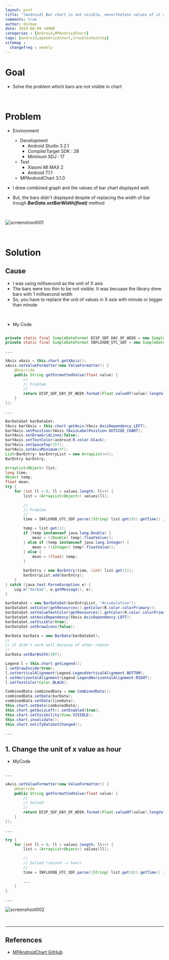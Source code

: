```yaml
---
layout: post
title: "[Android] Bar chart is not visible, nevertheless values of it are visible in MPAndroidChart"
comments: true
author: dorbae
date: 2019-08-09 +0900
categories : [Android,MPAndroidChart]
tags: [android,mpandroidchart,troubleshooting]
sitemap :
  changefreq : weekly
---
```


# Goal
* Solve the problem which bars are not visible in chart

<br />

# Problem
* Environment
  * Development
    * Android Studio 3.2.1
    * Compile/Target SDK : 28
    * Minimum SDJ : 17
  * Test
    * Xiaomi MI MAX 2
    * Android 7.1.1
  * MPAndroidChart 3.1.0
    
* I drew combined graph and the values of bar chart displayed well.
* But, the bars didn't displayed despite of replacing the width of bar trough ***BarData.setBarWidth(float)*** method

<br />

![screenshoot001](/assets/images/posts/2019/08/2019-08-09-android-mpandroidchart-barchartnotvisible-001.png)

<br />

# Solution

## Cause
* I was using millisecond as the unit of X axis
* The bars were too thin to be not visible. It was becuase the library drew bars with 1 millisecond width
* So, you have to replace the unit of values in X asis with minute or bigger than minute

<br />

* My Code

``` java

private static final SimpleDateFormat DISP_SDF_DAY_OF_WEEK = new SimpleDateFormat("E", Locale.getDefault());
private static final SimpleDateFormat INFLUXDB_UTC_SDF = new SimpleDateFormat("yyyy-MM-dd'T'HH:mm:ss'Z'");

...

XAxis xAxis = this.chart.getXAxis();
xAxis.setValueFormatter(new ValueFormatter() {
    @Override
    public String getFormattedValue(float value) {
        //
        // Problem
        //
        return DISP_SDF_DAY_OF_WEEK.format(Float.valueOf(value).longValue() * 1000L);
    }
});

...

BarDataSet barDataSet;
YAxis barYAxis = this.chart.getAxis(YAxis.AxisDependency.LEFT);
barYAxis.setPosition(YAxis.YAxisLabelPosition.OUTSIDE_CHART);
barYAxis.setDrawGridLines(false);
barYAxis.setTextColor(android.R.color.black);
barYAxis.setSpaceTop(15f);
barYAxis.setAxisMinimum(0f);
List<BarEntry> barEntryList = new ArrayList<>();
BarEntry barEntry;

ArrayList<Object> list;
long time;
Object temp;
float mean;
try {
    for (int ll = 0; ll < values.length; ll++) {
        list = (ArrayList<Object>) values[ll];

        //
        // Problem
        //
        time = INFLUXDB_UTC_SDF.parse((String) list.get(0)).getTime() / 1000L;  // eg. 2019-08-07T00:00:00Z

        temp = list.get(1);
        if (temp instanceof java.lang.Double) {
            mean = ((Double) temp).floatValue();
        } else if (temp instanceof java.lang.Integer) {
            mean = ((Integer) temp).floatValue();
        } else {
            mean = (float) temp;
        }
        
        barEntry = new BarEntry(time, (int) list.get(2));
        barEntryList.add(barEntry);
    }
} catch (java.text.ParseException e) {
    Log.e("dorbae", e.getMessage(), e);
}

barDataSet = new BarDataSet(barEntryList, "Accumulation");
barDataSet.setColor(getResources().getColor(R.color.colorPrimary));
barDataSet.setValueTextColor(getResources().getColor(R.color.colorPrimary));
barDataSet.setAxisDependency(YAxis.AxisDependency.LEFT);
barDataSet.setVisible(true);
barDataSet.setDrawIcons(false);

BarData barData = new BarData(barDataSet);
//
// It didn't work well because of other reason
//
barData.setBarWidth(30f);

Legend l = this.chart.getLegend();
l.setDrawInside(true);
l.setVerticalAlignment(Legend.LegendVerticalAlignment.BOTTOM);
l.setHorizontalAlignment(Legend.LegendHorizontalAlignment.RIGHT);
l.setTextColor(Color.BLACK);

CombinedData combinedData = new CombinedData();
combinedData.setData(barData);
combinedData.setData(lineData);
this.chart.setData(combinedData);
this.chart.getAxisLeft().setEnabled(true);
this.chart.setVisibility(View.VISIBLE);
this.chart.invalidate();
this.chart.notifyDataSetChanged();

...

```

## 1. Change the unit of x value as hour

* MyCode

``` java

...

xAxis.setValueFormatter(new ValueFormatter() {
    @Override
    public String getFormattedValue(float value) {
        //
        // Solved 
        //
        return DISP_SDF_DAY_OF_WEEK.format(Float.valueOf(value).longValue() * 1000L * 60L * 60L);
    }
});

...

try {
    for (int ll = 0; ll < values.length; ll++) {
        list = (ArrayList<Object>) values[ll];

        //
        // Solved (second -> hour)
        //
        time = INFLUXDB_UTC_SDF.parse((String) list.get(0)).getTime() / 1000L / 60L / 60L);  // eg. 2019-08-07T00:00:00Z

        ...
    }
} 

...

```

![screenshoot002](/assets/images/posts/2019/08/2019-08-09-android-mpandroidchart-barchartnotvisible-002.png)

<br />

-------------

## References
* [MPAndroidChart GitHub](https://github.com/PhilJay/MPAndroidChart/issues/2892)
